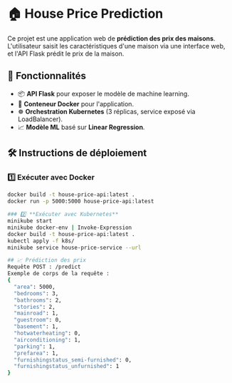 # 🏠 House Price Prediction

Ce projet est une application web de **prédiction des prix des maisons**. L'utilisateur saisit les caractéristiques d'une maison via une interface web, et l'API Flask prédit le prix de la maison.

## 🚀 Fonctionnalités
- 📦 **API Flask** pour exposer le modèle de machine learning.
- 🐳 **Conteneur Docker** pour l'application.
- ☸️ **Orchestration Kubernetes** (3 réplicas, service exposé via LoadBalancer).
- 📈 **Modèle ML** basé sur **Linear Regression**.
  

## 🛠️ Instructions de déploiement

### 1️⃣ **Exécuter avec Docker**
```bash
docker build -t house-price-api:latest .
docker run -p 5000:5000 house-price-api:latest

### 2️⃣ **Exécuter avec Kubernetes**
minikube start
minikube docker-env | Invoke-Expression
docker build -t house-price-api:latest .
kubectl apply -f k8s/
minikube service house-price-service --url

## 📈 Prédiction des prix
Requête POST : /predict
Exemple de corps de la requête :
{
  "area": 5000,
  "bedrooms": 3,
  "bathrooms": 2,
  "stories": 2,
  "mainroad": 1,
  "guestroom": 0,
  "basement": 1,
  "hotwaterheating": 0,
  "airconditioning": 1,
  "parking": 1,
  "prefarea": 1,
  "furnishingstatus_semi-furnished": 0,
  "furnishingstatus_unfurnished": 1
}

